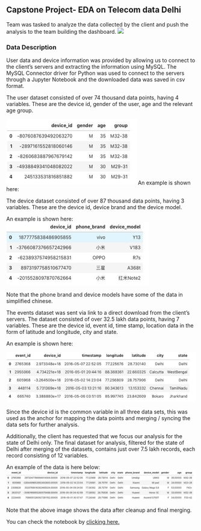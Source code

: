 ## Capstone Project- EDA on Telecom data Delhi
Team was tasked to analyze the data collected by the client and push the analysis to the team building the dashboard.
![](https://github.com/darsh2303/EDA-on-Telecom-data-for-Delhi/blob/main/report%20omage.png?raw=true)


### Data Description
User data and device information was provided by allowing us to connect to the client’s servers and extracting the information using MySQL. The MySQL Connector driver for Python was used to connect to the servers through a Jupyter Notebook and the downloaded data was saved in csv format.

The user dataset consisted of over 74 thousand data points, having 4 variables. These are the device id, gender of the user, age and the relevant age group.

![enter image description here](https://github.com/darsh2303/EDA-on-Telecom-data-for-Delhi/blob/main/1%20db.jpg?raw=true)
An example is shown here:

The device dataset consisted of over 87 thousand data points, having 3 variables. These are the device id, device brand and the device model.

An example is shown here:
![enter image description here](https://github.com/darsh2303/EDA-on-Telecom-data-for-Delhi/blob/main/2%20db.jpg?raw=true)

Note that the phone brand and device models have some of the data in simplified chinese.

The events dataset was sent via link to a direct download from the client’s servers. The dataset consisted of over 32.5 lakh data points, having 7 variables. These are the device id, event id, time stamp, location data in the form of latitude and longitude, city and state.

An example is shown here:

![enter image description here](https://github.com/darsh2303/EDA-on-Telecom-data-for-Delhi/blob/main/3db.jpg?raw=true)

Since the device id is the common variable in all three data sets, this was used as the anchor for mapping the data points and merging / syncing the data sets for further analysis.

Additionally, the client has requested that we focus our analysis for the state of Delhi only. The final dataset for analysis, filtered for the state of Delhi after merging of the datasets, contains just over 7.5 lakh records, each record consisting of 12 variables.

An example of the data is here below:
![enter image description here](https://github.com/darsh2303/EDA-on-Telecom-data-for-Delhi/blob/main/4db.jpg?raw=true)

Note that the above image shows the data after cleanup and final merging.

You can check the notebook by [clicking here.](Capstone%20project%20_%20EDA%20Telecom%20data.ipynb)
